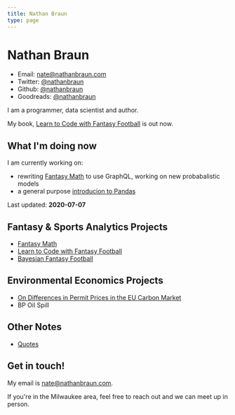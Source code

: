 ```yaml
---
title: Nathan Braun
type: page
---
```


# Nathan Braun

- Email: [nate@nathanbraun.com](mailto:nate@nathanbraun.com)
- Twitter: [@nathanbraun](https://twitter.com/nathanbraun)
- Github: [@nathanbraun](https://github.com/nathanbraun)
- Goodreads: [@nathanbraun](https://goodreads.com/nathanbraun)

I am a programmer, data scientist and author.

My book, [Learn to Code with Fantasy Football](https://fantasycoding.com) is out now.

## What I'm doing now
I am currently working on:

- rewriting [Fantasy Math](fantasymath) to use GraphQL, working on new probabalistic models
- a general purpose [introducion to Pandas](https://learnpandas.com)

Last updated: **2020-07-07**

## Fantasy & Sports Analytics Projects
- [Fantasy Math](fantasymath)
- [Learn to Code with Fantasy Football](ltcwff)
- [Bayesian Fantasy Football](bayesian-fantasy-football)

## Environmental Economics Projects
- [On Differences in Permit Prices in the EU Carbon Market](eu-carbon-market)
- BP Oil Spill

## Other Notes
- [Quotes](quotes)

## Get in touch!
My email is [nate@nathanbraun.com](mailto:nate@nathanbraun.com).

If you're in the Milwaukee area, feel free to reach out and we can meet up in person.
